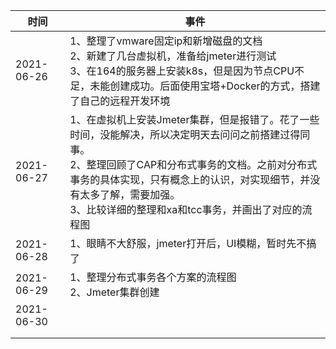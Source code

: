 

| 时间       | 事件                                                         |
| ---------- | ------------------------------------------------------------ |
| 2021-06-26 | 1、整理了vmware固定ip和新增磁盘的文档<br />2、新建了几台虚拟机，准备给jmeter进行测试<br />3、在164的服务器上安装k8s，但是因为节点CPU不足，未能创建成功。后面使用宝塔+Docker的方式，搭建了自己的远程开发环境 |
| 2021-06-27 | 1、在虚拟机上安装Jmeter集群，但是报错了。花了一些时间，没能解决，所以决定明天去问问之前搭建过得同事。<br />2、整理回顾了CAP和分布式事务的文档。之前对分布式事务的具体实现，只有概念上的认识，对实现细节，并没有太多了解，需要加强。<br />3、比较详细的整理和xa和tcc事务，并画出了对应的流程图 |
| 2021-06-28 | 1、眼睛不大舒服，jmeter打开后，UI模糊，暂时先不搞了     |
| 2021-06-29 | 1、整理分布式事务各个方案的流程图<br />2、Jmeter集群创建                                                             |
| 2021-06-30 |                                                              |
|            |                                                              |
|            |                                                              |

